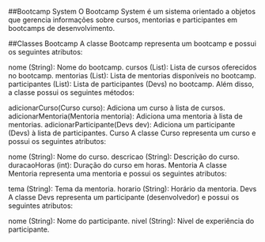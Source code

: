 ##Bootcamp System
O Bootcamp System é um sistema orientado a objetos que gerencia informações sobre cursos, mentorias e participantes em bootcamps de desenvolvimento.

##Classes
Bootcamp
A classe Bootcamp representa um bootcamp e possui os seguintes atributos:

nome (String): Nome do bootcamp.
cursos (List<Curso>): Lista de cursos oferecidos no bootcamp.
mentorias (List<Mentoria>): Lista de mentorias disponíveis no bootcamp.
participantes (List<Devs>): Lista de participantes (Devs) no bootcamp.
Além disso, a classe possui os seguintes métodos:

adicionarCurso(Curso curso): Adiciona um curso à lista de cursos.
adicionarMentoria(Mentoria mentoria): Adiciona uma mentoria à lista de mentorias.
adicionarParticipante(Devs dev): Adiciona um participante (Devs) à lista de participantes.
Curso
A classe Curso representa um curso e possui os seguintes atributos:

nome (String): Nome do curso.
descricao (String): Descrição do curso.
duracaoHoras (int): Duração do curso em horas.
Mentoria
A classe Mentoria representa uma mentoria e possui os seguintes atributos:

tema (String): Tema da mentoria.
horario (String): Horário da mentoria.
Devs
A classe Devs representa um participante (desenvolvedor) e possui os seguintes atributos:

nome (String): Nome do participante.
nivel (String): Nível de experiência do participante.